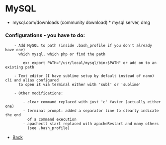 # MySQL

- 	mysql.com/downloads (community download)
		* mysql server, dmg


### 	Configurations - you have to do: 

		- Add MySQL to path (inside .bash_profile if you don't already have one)
		  which mysql, which php or find the path

			ex: export PATH="/usr/local/mysql/bin:$PATH" or add on to an existing path

		- Text editor (I have sublime setup by default instead of nano) cli and alias configured 
		  to open it via terminal either with 'subl' or 'sublime'

		- Other modifications: 

			- clear command replaced with just 'c' faster (actually either one)
			- terminal prompt: added a separator line to clearly indicate the end
			  of a command execution
			- apachectl start replaced with apacheRestart and many others 
			  (see .bash_profile)




*   [Back](https://github.com/stefan22/phpIntro)
